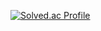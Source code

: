 [![Solved.ac Profile](http://mazassumnida.wtf/api/v2/generate_badge?boj=sodd0920@naver.com)](https://solved.ac/sodd0920@naver.com/)
